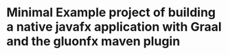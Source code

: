 # Minimal Example project of building a native javafx application with Graal and the gluonfx maven plugin


